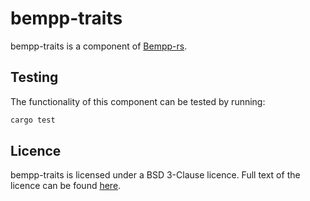 # bempp-traits

bempp-traits is a component of [Bempp-rs](https://github.com/bempp/bempp-rs).

## Testing
The functionality of this component can be tested by running:
```bash
cargo test
```

## Licence
bempp-traits is licensed under a BSD 3-Clause licence. Full text of the licence can be found [here](../LICENSE.md).
